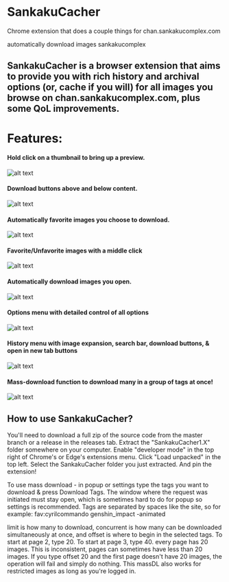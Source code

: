 # SankakuCacher
Chrome extension that does a couple things for chan.sankakucomplex.com

automatically download images sankakucomplex

## SankakuCacher is a browser extension that aims to provide you with rich history and archival options (or, cache if you will) for all images you browse on chan.sankakucomplex.com, plus some QoL improvements.

# Features:

#### Hold click on a thumbnail to bring up a preview.
![alt text](https://i.imgur.com/GRgM1Jf.gif)

#### Download buttons above and below content.
![alt text](https://i.imgur.com/uCRQhKT.gif)

#### Automatically favorite images you choose to download.
![alt text](https://i.imgur.com/6clAxCs.gif)

#### Favorite/Unfavorite images with a middle click
![alt text](https://i.imgur.com/IttuyK6.gif)

#### Automatically download images you open.
![alt text](https://i.imgur.com/oPnb08O.gif)

#### Options menu with detailed control of all options
![alt text](https://i.imgur.com/h1kks3p.gif)

#### History menu with image expansion, search bar, download buttons, & open in new tab buttons
![alt text](https://i.imgur.com/BRJqMb7.gif)

#### Mass-download function to download many in a group of tags at once!
![alt text](https://i.imgur.com/10yKJm2.gif)

## How to use SankakuCacher?
You'll need to download a full zip of the source code from the master branch or a release in the releases tab.
Extract the "SankakuCacher1.X" folder somewhere on your computer.
Enable "developer mode" in the top right of Chrome's or Edge's extensions menu.
Click "Load unpacked" in the top left.
Select the SankakuCacher folder you just extracted.
And pin the extension!

To use mass download - in popup or settings type the tags you want to download & press Download Tags. The window where the request was initiated must stay open, which is sometimes hard to do for popup so settings is recommended.
Tags are separated by spaces like the site, so for example: 
fav:cyrilcommando genshin_impact -animated

limit is how many to download, concurrent is how many can be downloaded simultaneously at once, and offset is where to begin in the selected tags. To start at page 2, type 20. To start at page 3, type 40. every page has 20 images. This is inconsistent, pages can sometimes have less than 20 images. If you type offset 20 and the first page doesn't have 20 images, the operation will fail and simply do nothing. This massDL also works for restricted images as long as you're logged in.
